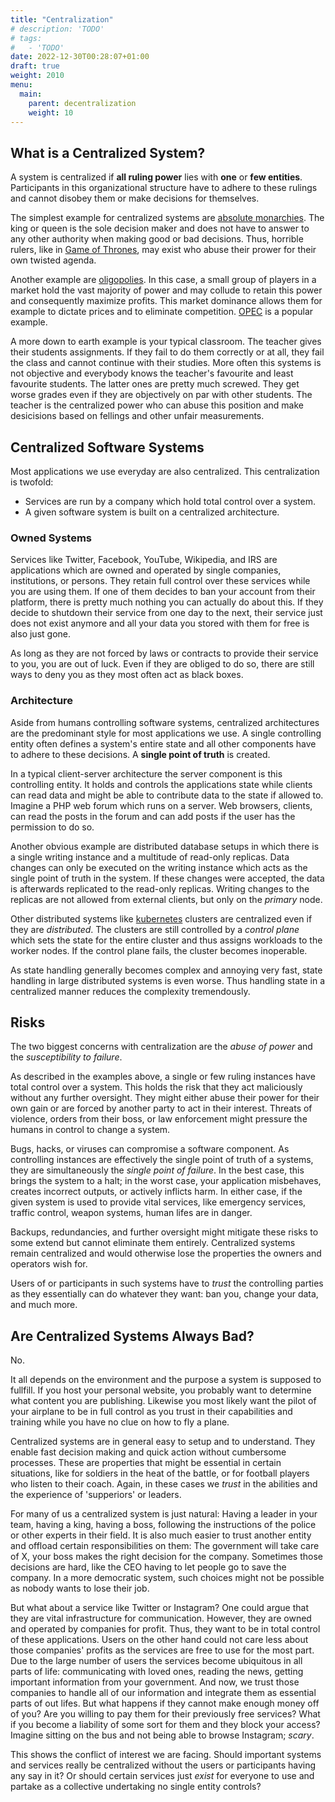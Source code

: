 ```yaml
---
title: "Centralization"
# description: 'TODO'
# tags:
#   - 'TODO'
date: 2022-12-30T00:28:07+01:00
draft: true
weight: 2010
menu:
  main:
    parent: decentralization
    weight: 10
---
```


## What is a Centralized System?

A system is centralized if __all ruling power__ lies with __one__ or __few
entities__.
Participants in this organizational structure have to adhere to these rulings
and cannot disobey them or make decisions for themselves.

The simplest example for centralized systems are [absolute
monarchies](https://en.wikipedia.org/wiki/Absolute_monarchy).
The king or queen is the sole decision maker and does not have to answer to any
other authority when making good or bad decisions.
Thus, horrible rulers, like in [Game of
Thrones](https://gameofthrones.fandom.com/wiki/Joffrey_Baratheon), may exist
who abuse their prower for their own twisted agenda.

Another example are [oligopolies](https://en.wikipedia.org/wiki/Oligopoly).
In this case, a small group of players in a market hold the vast majority of
power and may collude to retain this power and consequently maximize profits.
This market dominance allows them for example to dictate prices and to
eliminate competition.
[OPEC](https://en.wikipedia.org/wiki/OPEC) is a popular example.

A more down to earth example is your typical classroom.
The teacher gives their students assignments.
If they fail to do them correctly or at all, they fail the class and cannot
continue with their studies.
More often this systems is not objective and everybody knows the teacher's
favourite and least favourite students.
The latter ones are pretty much screwed.
They get worse grades even if they are objectively on par with other students.
The teacher is the centralized power who can abuse this position and make
desicisions based on fellings and other unfair measurements.

## Centralized Software Systems

Most applications we use everyday are also centralized.
This centralization is twofold:

* Services are run by a company which hold total control over a system.
* A given software system is built on a centralized architecture.


### Owned Systems

Services like Twitter, Facebook, YouTube, Wikipedia, and IRS are applications
which are owned and operated by single companies, institutions, or persons.
They retain full control over these services while you are using them.
If one of them decides to ban your account from their platform, there is pretty
much nothing you can actually do about this.
If they decide to shutdown their service from one day to the next, their
service just does not exist anymore and all your data you stored with them for
free is also just gone.

As long as they are not forced by laws or contracts to provide their service to
you, you are out of luck.
Even if they are obliged to do so, there are still ways to deny you as they
most often act as black boxes.

### Architecture

Aside from humans controlling software systems, centralized architectures are
the predominant style for most applications we use.
A single controlling entity often defines a system's entire state and all other
components have to adhere to these decisions.
A __single point of truth__ is created.

In a typical client-server architecture the server component is this
controlling entity.
It holds and controls the applications state while clients can read data and
might be able to contribute data to the state if allowed to.
Imagine a PHP web forum which runs on a server.
Web browsers, clients, can read the posts in the forum and can add posts if the
user has the permission to do so.

Another obvious example are distributed database setups in which there is a
single writing instance and a multitude of read-only replicas.
Data changes can only be executed on the writing instance which acts as the
single point of truth in the system.
If these changes were accepted, the data is afterwards replicated to the
read-only replicas.
Writing changes to the replicas are not allowed from external clients, but only
on the _primary_ node.

Other distributed systems like
[kubernetes](https://en.wikipedia.org/wiki/Kubernetes) clusters are centralized
even if they are _distributed_.
The clusters are still controlled by a _control plane_ which sets the state for
the entire cluster and thus assigns workloads to the worker nodes.
If the control plane fails, the cluster becomes inoperable.

As state handling generally becomes complex and annoying very fast, state
handling in large distributed systems is even worse.
Thus handling state in a centralized manner reduces the complexity
tremendously.

## Risks

The two biggest concerns with centralization are the _abuse of power_ and
the _susceptibility to failure_.

As described in the examples above, a single or few ruling instances have total
control over a system.
This holds the risk that they act maliciously without any further oversight.
They might either abuse their power for their own gain or are forced by another
party to act in their interest.
Threats of violence, orders from their boss, or law enforcement might pressure
the humans in control to change a system.

Bugs, hacks, or viruses can compromise a software component.
As controlling instances are effectively the single point of truth of a
systems, they are simultaneously the _single point of failure_.
In the best case, this brings the system to a halt; in the worst case, your
application misbehaves, creates incorrect outputs, or actively inflicts harm.
In either case, if the given system is used to provide vital services, like
emergency services, traffic control, weapon systems, human lifes are
in danger.

Backups, redundancies, and further oversight might mitigate these risks to some
extend but cannot eliminate them entirely.
Centralized systems remain centralized and would otherwise lose the properties
the owners and operators wish for.

Users of or participants in such systems have to _trust_ the controlling
parties as they essentially can do whatever they want: ban you, change your
data, and much more.

## Are Centralized Systems Always Bad?

No.

It all depends on the environment and the purpose a system is supposed to
fullfill.
If you host your personal website, you probably want to determine what content
you are publishing.
Likewise you most likely want the pilot of your airplane to be in full control
as you trust in their capabilities and training while you have no clue on how
to fly a plane.

Centralized systems are in general easy to setup and to understand.
They enable fast decision making and quick action without cumbersome processes.
These are properties that might be essential in certain situations, like for
soldiers in the heat of the battle, or for football players who listen to their
coach.
Again, in these cases we _trust_ in the abilities and the experience of
'supperiors' or leaders.

For many of us a centralized system is just natural: Having a leader in your
team, having a king, having a boss, following the instructions of the police or
other experts in their field.
It is also much easier to trust another entity and offload certain
responsibilities on them: The government will take care of X, your boss makes
the right decision for the company.
Sometimes those decisions are hard, like the CEO having to let people go to
save the company.
In a more democratic system, such choices might not be possible as nobody wants
to lose their job.

But what about a service like Twitter or Instagram?
One could argue that they are vital infrastructure for communication.
However, they are owned and operated by companies for profit.
Thus, they want to be in total control of these applications.
Users on the other hand could not care less about those companies' profits as
the services are free to use for the most part.
Due to the large number of users the services become ubiquitous in all parts of
life: communicating with loved ones, reading the news, getting important
information from your government.
And now, we trust those companies to handle all of our information and
integrate them as essential parts of out lifes.
But what happens if they cannot make enough money off of you?
Are you willing to pay them for their previously free services?
What if you become a liability of some sort for them and they block your
access?
Imagine sitting on the bus and not being able to browse Instagram; _scary_.

This shows the conflict of interest we are facing.
Should important systems and services really be centralized without the users
or participants having any say in it?
Or should certain services just _exist_ for everyone to use and partake as a
collective undertaking no single entity controls?